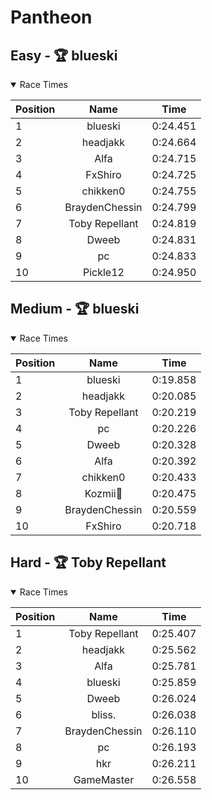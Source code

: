# Pantheon
## Easy - 🏆 blueski
<details open>
<summary>Race Times</summary>

| Position      | Name          | Time  |
| :------------- |:-------------:| :-----: |
| 1              | blueski | 0:24.451 |
| 2              | headjakk | 0:24.664 |
| 3              | Alfa | 0:24.715 |
| 4              | FxShiro | 0:24.725 |
| 5              | chikken0 | 0:24.755 |
| 6              | BraydenChessin | 0:24.799 |
| 7              | Toby Repellant | 0:24.819 |
| 8              | Dweeb | 0:24.831 |
| 9              | pc | 0:24.833 |
| 10              | Pickle12 | 0:24.950 |

</details>

## Medium - 🏆 blueski
<details open>
<summary>Race Times</summary>

| Position      | Name          | Time  |
| :------------- |:-------------:| :-----: |
| 1              | blueski | 0:19.858 |
| 2              | headjakk | 0:20.085 |
| 3              | Toby Repellant | 0:20.219 |
| 4              | pc | 0:20.226 |
| 5              | Dweeb | 0:20.328 |
| 6              | Alfa | 0:20.392 |
| 7              | chikken0 | 0:20.433 |
| 8              | Kozmii🌙 | 0:20.475 |
| 9              | BraydenChessin | 0:20.559 |
| 10              | FxShiro | 0:20.718 |

</details>

## Hard - 🏆 Toby Repellant
<details open>
<summary>Race Times</summary>

| Position      | Name          | Time  |
| :------------- |:-------------:| :-----: |
| 1              | Toby Repellant | 0:25.407 |
| 2              | headjakk | 0:25.562 |
| 3              | Alfa | 0:25.781 |
| 4              | blueski | 0:25.859 |
| 5              | Dweeb | 0:26.024 |
| 6              | bliss. | 0:26.038 |
| 7              | BraydenChessin | 0:26.110 |
| 8              | pc | 0:26.193 |
| 9              | hkr | 0:26.211 |
| 10              | GameMaster | 0:26.558 |

</details>
